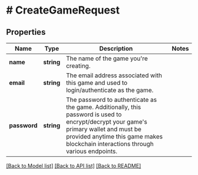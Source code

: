 # # CreateGameRequest

## Properties

Name | Type | Description | Notes
------------ | ------------- | ------------- | -------------
**name** | **string** | The name of the game you&#39;re creating. |
**email** | **string** | The email address associated with this game and used to login/authenticate as the game. |
**password** | **string** | The password to authenticate as the game. Additionally, this password is used to encrypt/decrypt your game&#39;s primary wallet and must be provided anytime this game makes blockchain interactions through various endpoints. |

[[Back to Model list]](../../README.md#models) [[Back to API list]](../../README.md#endpoints) [[Back to README]](../../README.md)
